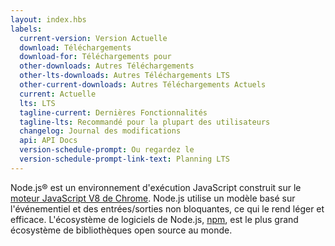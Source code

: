 ```yaml
---
layout: index.hbs
labels:
  current-version: Version Actuelle
  download: Téléchargements
  download-for: Téléchargements pour
  other-downloads: Autres Téléchargements
  other-lts-downloads: Autres Téléchargements LTS
  other-current-downloads: Autres Téléchargements Actuels
  current: Actuelle
  lts: LTS
  tagline-current: Dernières Fonctionnalités
  tagline-lts: Recommandé pour la plupart des utilisateurs
  changelog: Journal des modifications
  api: API Docs
  version-schedule-prompt: Ou regardez le
  version-schedule-prompt-link-text: Planning LTS
---
```


Node.js® est un environnement d'exécution JavaScript construit sur le [moteur JavaScript V8 de Chrome](https://developers.google.com/v8/).
Node.js utilise un modèle basé sur l'événementiel et des entrées/sorties non bloquantes, ce qui le rend léger et efficace. L'écosystème de logiciels de Node.js, [npm](https://www.npmjs.com/), est le plus grand écosystème de bibliothèques open source au monde.
